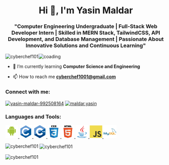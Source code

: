 <h1 align="center">Hi 👋, I'm Yasin Maldar</h1>
<h3 align="center">"Computer Engineering Undergraduate | Full-Stack Web Developer Intern | Skilled in MERN Stack, TailwindCSS, API Development, and Database Management | Passionate About Innovative Solutions and Continuous Learning"</h3>

<img align="right" alt="coading" width= "400px" src="https://user-images.githubusercontent.com/55389276/140866485-8fb1c876-9a8f-4d6a-98dc-08c4981eaf70.gif">

<p align="left"> <img src="https://komarev.com/ghpvc/?username=cyberchef101&label=Profile%20views&color=0e75b6&style=flat" alt="cyberchef101" /> </p>

- 🌱 I’m currently learning **Computer Science and Engineering**

- 📫 How to reach me **cyberchef1001@gmail.com**

<h3 align="left">Connect with me:</h3>
<p align="left">
<a href="https://linkedin.com/in/yasin-maldar-992508164" target="blank"><img align="center" src="https://raw.githubusercontent.com/rahuldkjain/github-profile-readme-generator/master/src/images/icons/Social/linked-in-alt.svg" alt="yasin-maldar-992508164" height="30" width="40" /></a>
<a href="https://instagram.com/maldar.yasin" target="blank"><img align="center" src="https://raw.githubusercontent.com/rahuldkjain/github-profile-readme-generator/master/src/images/icons/Social/instagram.svg" alt="maldar.yasin" height="30" width="40" /></a>
</p>

<h3 align="left">Languages and Tools:</h3>
<p align="left"> <a href="https://developer.android.com" target="_blank" rel="noreferrer"> <img src="https://raw.githubusercontent.com/devicons/devicon/master/icons/android/android-original-wordmark.svg" alt="android" width="40" height="40"/> </a> <a href="https://www.cprogramming.com/" target="_blank" rel="noreferrer"> <img src="https://raw.githubusercontent.com/devicons/devicon/master/icons/c/c-original.svg" alt="c" width="40" height="40"/> </a> <a href="https://www.w3schools.com/cpp/" target="_blank" rel="noreferrer"> <img src="https://raw.githubusercontent.com/devicons/devicon/master/icons/cplusplus/cplusplus-original.svg" alt="cplusplus" width="40" height="40"/> </a> <a href="https://www.w3schools.com/css/" target="_blank" rel="noreferrer"> <img src="https://raw.githubusercontent.com/devicons/devicon/master/icons/css3/css3-original-wordmark.svg" alt="css3" width="40" height="40"/> </a> <a href="https://www.w3.org/html/" target="_blank" rel="noreferrer"> <img src="https://raw.githubusercontent.com/devicons/devicon/master/icons/html5/html5-original-wordmark.svg" alt="html5" width="40" height="40"/> </a> <a href="https://www.java.com" target="_blank" rel="noreferrer"> <img src="https://raw.githubusercontent.com/devicons/devicon/master/icons/java/java-original.svg" alt="java" width="40" height="40"/> </a> <a href="https://developer.mozilla.org/en-US/docs/Web/JavaScript" target="_blank" rel="noreferrer"> <img src="https://raw.githubusercontent.com/devicons/devicon/master/icons/javascript/javascript-original.svg" alt="javascript" width="40" height="40"/> </a> <a href="https://www.mysql.com/" target="_blank" rel="noreferrer"> <img src="https://raw.githubusercontent.com/devicons/devicon/master/icons/mysql/mysql-original-wordmark.svg" alt="mysql" width="40" height="40"/> </a> </p>

<p><img align="left" src="https://github-readme-stats.vercel.app/api/top-langs?username=cyberchef101&show_icons=true&locale=en&layout=compact" alt="cyberchef101" /></p>

<p>&nbsp;<img align="center" src="https://github-readme-stats.vercel.app/api?username=cyberchef101&show_icons=true&locale=en" alt="cyberchef101" /></p>

<p><img align="center" src="https://github-readme-streak-stats.herokuapp.com/?user=cyberchef101&" alt="cyberchef101" /></p>
